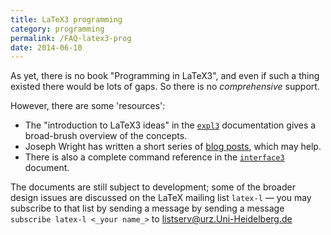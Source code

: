 ```yaml
---
title: LaTeX3 programming
category: programming
permalink: /FAQ-latex3-prog
date: 2014-06-10
---
```


As yet, there is no book "Programming in LaTeX3", and even if
such a thing existed there would be lots of gaps.  So there is no
_comprehensive_ support.

However, there are some 'resources':
  

-  The "introduction to LaTeX3 ideas" in the [`expl3`](https://ctan.org/pkg/expl3)
    documentation gives a broad-brush overview of the concepts.
-  Joseph Wright has written a short series of 
    [blog posts](https://www.texdev.net/index.php?s=programming+latex3),
    which may help.
-  There is also a complete command reference in the
    [`interface3`](https://ctan.org/pkg/l3kernel) document.

The documents are still subject to development; some of the broader
design issues are discussed on the LaTeX mailing list
`latex-l`&nbsp;&mdash; you may subscribe to that list by sending a
message by sending a message
  `subscribe latex-l <_your name_>`
to <a href="mailto:listserv@urz.Uni-Heidelberg.de">listserv@urz.Uni-Heidelberg.de</a>

